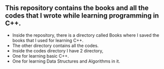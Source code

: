 ## **This repository contains the books and all the codes that I wrote while learning programming in C++.**
- Inside the repository, there is a directory called Books where I saved the books that I used for learning C++.
- The other directory contains all the codes.
- Inside the codes directory I have 2 directory,
- One for learning basic C++.
- One for learning Data Structures and Algorithms in it.
